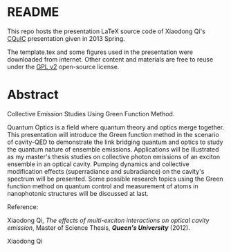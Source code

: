 README
======
This repo hosts the presentation LaTeX source code of Xiaodong Qi's [CQuIC](http://cquic.org) presentation given in 2013 Spring.

The template.tex and some figures used in the presentation were downloaded from internet.
Other content and materials are free to reuse under the [GPL v2](https://www.gnu.org/licenses/old-licenses/gpl-2.0.en.html) open-source license.

Abstract
========
Collective Emission Studies Using Green Function Method.

Quantum Optics is a field where quantum theory and optics merge together. This presentation will introduce the Green function method in the scenario of cavity-QED to demonstrate the link bridging quantum and optics to study the quantum nature of ensemble emissions. Applications will be illustrated as my master's thesis studies on collective photon emissions of an exciton ensemble in an optical cavity. Pumping dynamics and collective modification effects (superradiance and subradiance) on the cavity's spectrum will be presented. Some possible research topics using the Green function method on quantum control and measurement of atoms in nanophotonic structures will be discussed at last.

Reference:

Xiaodong Qi, *The effects of multi-exciton interactions on optical cavity emission*, Master of Science Thesis, ***Queen's University*** (2012).

Xiaodong Qi
